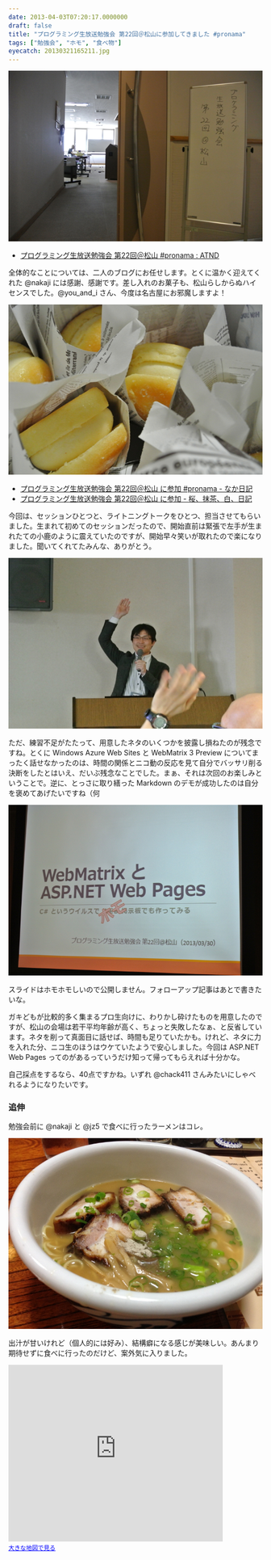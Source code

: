 ```yaml
---
date: 2013-04-03T07:20:17.0000000
draft: false
title: "プログラミング生放送勉強会 第22回＠松山に参加してきました #pronama"
tags: ["勉強会", "ホモ", "食べ物"]
eyecatch: 20130321165211.jpg
---
```

<p><span itemscope itemtype="http://schema.org/Photograph"><img src="20130321165211.jpg" alt="f:id:daruyanagi:20130321165211j:plain" title="f:id:daruyanagi:20130321165211j:plain" class="hatena-fotolife" itemprop="image"></span></p>

<ul>
<li><a href="http://atnd.org/events/37393">&#x30D7;&#x30ED;&#x30B0;&#x30E9;&#x30DF;&#x30F3;&#x30B0;&#x751F;&#x653E;&#x9001;&#x52C9;&#x5F37;&#x4F1A; &#x7B2C;22&#x56DE;&#xFF20;&#x677E;&#x5C71; #pronama : ATND</a></li>
</ul><p>全体的なことについては、二人のブログにお任せします。とくに温かく迎えてくれた @nakaji には感謝、感謝です。差し入れのお菓子も、松山らしからぬハイセンスでした。@you_and_i さん、今度は名古屋にお邪魔しますよ！</p><p><span itemscope itemtype="http://schema.org/Photograph"><img src="20130321171920.jpg" alt="f:id:daruyanagi:20130321171920j:plain" title="f:id:daruyanagi:20130321171920j:plain" class="hatena-fotolife" itemprop="image"></span></p>

<ul>
<li><a href="http://nakaji.hatenablog.com/entry/2013/04/02/013703">&#x30D7;&#x30ED;&#x30B0;&#x30E9;&#x30DF;&#x30F3;&#x30B0;&#x751F;&#x653E;&#x9001;&#x52C9;&#x5F37;&#x4F1A; &#x7B2C;22&#x56DE;&#xFF20;&#x677E;&#x5C71; &#x306B;&#x53C2;&#x52A0; #pronama - &#x306A;&#x304B;&#x65E5;&#x8A18;</a></li>
<li><a href="http://d.hatena.ne.jp/youandi/20130330/p1">&#x30D7;&#x30ED;&#x30B0;&#x30E9;&#x30DF;&#x30F3;&#x30B0;&#x751F;&#x653E;&#x9001;&#x52C9;&#x5F37;&#x4F1A; &#x7B2C;22&#x56DE;&#xFF20;&#x677E;&#x5C71; &#x306B;&#x53C2;&#x52A0; - &#x685C;&#x3001;&#x62B9;&#x8336;&#x3001;&#x767D;&#x3001;&#x65E5;&#x8A18;</a></li>
</ul><p>今回は、セッションひとつと、ライトニングトークをひとつ、担当させてもらいました。生まれて初めてのセッションだったので、開始直前は緊張で左手が生まれたての小鹿のように震えていたのですが、開始早々笑いが取れたので楽になりました。聞いてくれてたみんな、ありがとう。</p><p><span itemscope itemtype="http://schema.org/Photograph"><img src="20130321201714.jpg" alt="f:id:daruyanagi:20130321201714j:plain" title="f:id:daruyanagi:20130321201714j:plain" class="hatena-fotolife" itemprop="image"></span></p><p>ただ、練習不足がたたって、用意したネタのいくつかを披露し損ねたのが残念ですね。とくに Windows Azure Web Sites と WebMatrix 3 Preview についてまったく話せなかったのは、時間の関係とニコ動の反応を見て自分でバッサリ削る決断をしたとはいえ、だいぶ残念なことでした。まぁ、それは次回のお楽しみということで。逆に、とっさに取り繕った Markdown のデモが成功したのは自分を褒めてあげたいですね（何</p><p><span itemscope itemtype="http://schema.org/Photograph"><img src="20130321201436.jpg" alt="f:id:daruyanagi:20130321201436j:plain" title="f:id:daruyanagi:20130321201436j:plain" class="hatena-fotolife" itemprop="image"></span></p><p>スライドはホモホモしいので公開しません。フォローアップ記事はあとで書きたいな。</p><p>ガキどもが比較的多く集まるプロ生向けに、わりかし砕けたものを用意したのですが、松山の会場は若干平均年齢が高く、ちょっと失敗したなぁ、と反省しています。ネタを削って真面目に話せば、時間も足りていたかも。けれど、ネタに力を入れた分、ニコ生のほうはウケていたようで安心しました。今回は ASP.NET Web Pages ってのがあるっていうだけ知って帰ってもらえれば十分かな。</p><p>自己採点をするなら、40点ですかね。いずれ @chack411 さんみたいにしゃべれるようになりたいです。</p>

<div class="section">
<h3>追伸</h3>
<p>勉強会前に @nakaji と @jz5 で食べに行ったラーメンはコレ。</p><p><span itemscope itemtype="http://schema.org/Photograph"><img src="20130330120438.jpg" alt="f:id:daruyanagi:20130330120438j:plain" title="f:id:daruyanagi:20130330120438j:plain" class="hatena-fotolife" itemprop="image"></span></p><p>出汁が甘いけれど（個人的には好み）、結構癖になる感じが美味しい。あんまり期待せずに食べに行ったのだけど、案外気に入りました。</p><p><iframe width="425" height="350" frameborder="0" scrolling="no" marginheight="0" marginwidth="0" src="https://maps.google.co.jp/maps?ie=UTF8&amp;q=%E7%93%A2%E5%A4%AA&amp;fb=1&amp;gl=jp&amp;hq=%E7%93%A2%E5%A4%AA&amp;cid=0,0,15820296508481762831&amp;t=m&amp;brcurrent=3,0x354fe58c4df61cc3:0xf5250d884f14952a,0&amp;ll=33.840907,132.761514&amp;spn=0.006238,0.00912&amp;z=16&amp;iwloc=A&amp;output=embed"></iframe><br /><small><a href="https://maps.google.co.jp/maps?ie=UTF8&amp;q=%E7%93%A2%E5%A4%AA&amp;fb=1&amp;gl=jp&amp;hq=%E7%93%A2%E5%A4%AA&amp;cid=0,0,15820296508481762831&amp;t=m&amp;brcurrent=3,0x354fe58c4df61cc3:0xf5250d884f14952a,0&amp;ll=33.840907,132.761514&amp;spn=0.006238,0.00912&amp;z=16&amp;iwloc=A&amp;source=embed" style="color:#0000FF;text-align:left">大きな地図で見る</a></small></p>

</div>